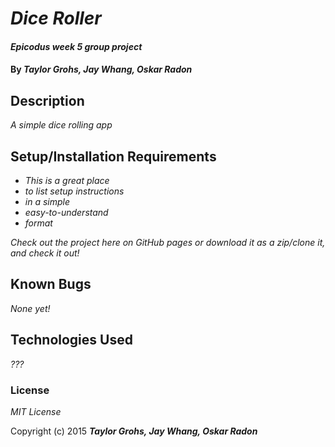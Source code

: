 # _Dice Roller_

#### _Epicodus week 5 group project_

#### By _**Taylor Grohs, Jay Whang, Oskar Radon**_

## Description

_A simple dice rolling app_

## Setup/Installation Requirements

* _This is a great place_
* _to list setup instructions_
* _in a simple_
* _easy-to-understand_
* _format_

_Check out the project here on GitHub pages or download it as a zip/clone it, and check it out!_

## Known Bugs

_None yet!_

## Technologies Used

_???_

### License

*MIT License*

Copyright (c) 2015 **_Taylor Grohs, Jay Whang, Oskar Radon_**
